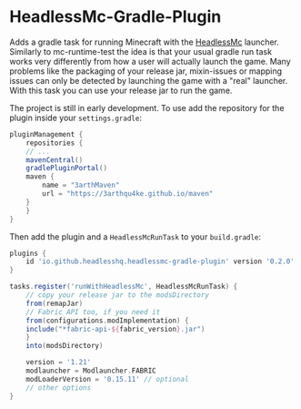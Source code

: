 # HeadlessMc-Gradle-Plugin

Adds a gradle task for running Minecraft with the [HeadlessMc](https://github.com/3arthqu4ke/headlessmc) launcher.
Similarly to mc-runtime-test the idea is that your usual gradle run task
works very differently from how a user will actually launch the game.
Many problems like the packaging of your release jar, mixin-issues
or mapping issues can only be detected by launching the game with a "real" launcher.
With this task you can use your release jar to run the game.

The project is still in early development.
To use add the repository for the plugin inside your `settings.gradle`:

```groovy
pluginManagement {
    repositories {
	// ...
	mavenCentral()
	gradlePluginPortal()
	maven {
	    name = "3arthMaven"
	    url = "https://3arthqu4ke.github.io/maven"
	}
    }
}
```

Then add the plugin and a `HeadlessMcRunTask` to your `build.gradle`:

```groovy
plugins {
    id 'io.github.headlesshq.headlessmc-gradle-plugin' version '0.2.0'
}

tasks.register('runWithHeadlessMc', HeadlessMcRunTask) {
    // copy your release jar to the modsDirectory
    from(remapJar)
    // Fabric API too, if you need it
    from(configurations.modImplementation) {
	include("*fabric-api-${fabric_version}.jar")
    }
    into(modsDirectory)

    version = '1.21'
    modlauncher = Modlauncher.FABRIC
    modLoaderVersion = '0.15.11' // optional
    // other options
}
```
